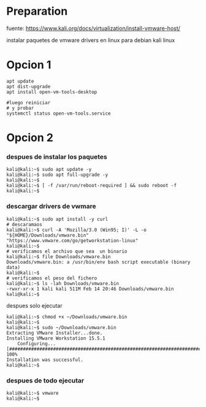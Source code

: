 # Preparation
fuente: https://www.kali.org/docs/virtualization/install-vmware-host/

instalar paquetes de vmware drivers en linux para debian kali linux


# Opcion 1

```shell
apt update
apt dist-upgrade
apt install open-vm-tools-desktop

#luego reiniciar
# y probar 
systemctl status open-vm-tools.service
```

# Opcion 2

### despues de instalar los paquetes

```shell
kali@kali:~$ sudo apt update -y
kali@kali:~$ sudo apt full-upgrade -y
kali@kali:~$
kali@kali:~$ [ -f /var/run/reboot-required ] && sudo reboot -f
kali@kali:~$
```

### descargar drivers de vwmare

```shell
kali@kali:~$ sudo apt install -y curl
# descaramaos 
kali@kali:~$ curl -A 'Mozilla/3.0 (Win95; I)' -L -o "${HOME}/Downloads/vmware.bin"  "https://www.vmware.com/go/getworkstation-linux"
kali@kali:~$
# verificamos el archivo que sea  un binario
kali@kali:~$ file Downloads/vmware.bin
Downloads/vmware.bin: a /usr/bin/env bash script executable (binary data)
kali@kali:~$
# verificamos el peso del fichero
kali@kali:~$ ls -lah Downloads/vmware.bin
-rwxr-xr-x 1 kali kali 511M Feb 14 20:46 Downloads/vmware.bin
kali@kali:~$
```

despues solo ejecutar

```shell
kali@kali:~$ chmod +x ~/Downloads/vmware.bin
kali@kali:~$
kali@kali:~$ sudo ~/Downloads/vmware.bin
Extracting VMware Installer...done.
Installing VMware Workstation 15.5.1
    Configuring...
[######################################################################] 100%
Installation was successful.
kali@kali:~$
```

### despues de todo ejecutar
```shell
kali@kali:~$ vmware
kali@kali:~$
```